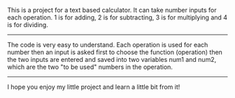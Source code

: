 This is a project for a text based calculator. It can take number inputs for each operation.
1 is for adding, 2 is for subtracting, 3 is for multiplying and 4 is for dividing.

--------

The code is very easy to understand. Each operation is used for each number then an input is asked first to choose the function (operation) then the two inputs are entered and saved into two variables num1 and num2, which are the two "to be used" numbers in the operation.

-----

I hope you enjoy my little project and learn a little bit from it!